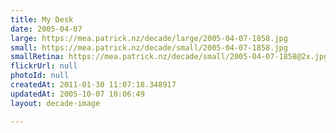 ```yaml
---
title: My Desk
date: 2005-04-07
large: https://mea.patrick.nz/decade/large/2005-04-07-1858.jpg
small: https://mea.patrick.nz/decade/small/2005-04-07-1858.jpg
smallRetina: https://mea.patrick.nz/decade/small/2005-04-07-1858@2x.jpg
flickrUrl: null
photoId: null
createdAt: 2011-01-30 11:07:18.348917
updatedAt: 2005-10-07 10:06:49
layout: decade-image

---
```


